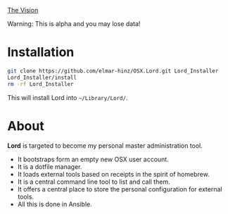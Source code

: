 
[The Vision](TheBigPlan.md)

Warning: This is alpha and you may lose data! 

# Installation

```bash
git clone https://github.com/elmar-hinz/OSX.Lord.git Lord_Installer
Lord_Installer/install
rm -rf Lord_Installer
```

This will install Lord into `~/Library/Lord/`.

# About

**Lord** is targeted to become my personal master administration tool.

* It bootstraps form an empty new OSX user account.
* It is a dotfile manager.
* It loads external tools based on receipts in the spirit of homebrew.
* It is a central command line tool to list and call them.
* It offers a central place to store the personal configuration for external tools.
* All this is done in Ansible.


